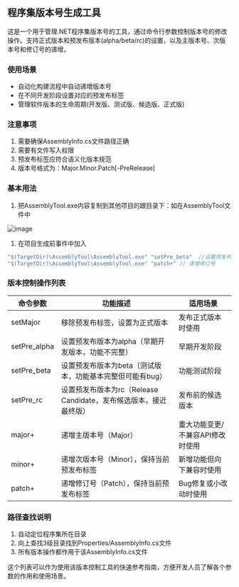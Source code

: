 ## 程序集版本号生成工具

这是一个用于管理.NET程序集版本号的工具，通过命令行参数控制版本号的修改操作。支持正式版本和预发布版本(alpha/beta/rc)的设置，以及主版本号、次版本号和修订号的递增。

### 使用场景

- 自动化构建流程中自动递增版本号
- 在不同开发阶段设置对应的预发布标签
- 管理软件版本的生命周期(开发版、测试版、候选版、正式版)

### 注意事项

1. 需要确保AssemblyInfo.cs文件路径正确
2. 需要有文件写入权限
3. 预发布标签应符合语义化版本规范
4. 版本号格式为：Major.Minor.Patch[-PreRelease]

### 基本用法

1. 把AssemblyTool.exe内容复制到其他项目的跟目录下：如在AssemblyTool文件中

![image](E:\Console\AssemblyTool\AssemblyTool\assets\image-20250418173544-hdzw8qs.png)

1. 在项目生成前事件中加入

```csharp
"$(TargetDir)\AssemblyTool\AssemblyTool.exe" "setPre_beta"  //设置预发布版本号  beta - 测试版本，功能基本完整但可能有bug
"$(TargetDir)\AssemblyTool\AssemblyTool.exe" "patch+" // 递增修订号
```

### 版本控制操作列表

| 命令参数     | 功能描述                                                     | 适用场景                         |
| ------------ | ------------------------------------------------------------ | -------------------------------- |
| setMajor     | 移除预发布标签，设置为正式版本                               | 发布正式版本时使用               |
| setPre_alpha | 设置预发布版本为alpha（早期开发版本，功能不完整）            | 早期开发阶段                     |
| setPre_beta  | 设置预发布版本为beta（测试版本，功能基本完整但可能有bug）    | 功能测试阶段                     |
| setPre_rc    | 设置预发布版本为rc（Release Candidate，发布候选版本，接近最终版） | 发布前的候选版本                 |
| major+       | 递增主版本号（Major）                                        | 重大功能变更/不兼容API修改时使用 |
| minor+       | 递增次版本号（Minor），保持当前预发布标签                    | 新增功能但向下兼容时使用         |
| patch+       | 递增修订号（Patch），保持当前预发布标签                      | Bug修复或小改动时使用            |

### 路径查找说明

1. 自动定位程序集所在目录
2. 向上查找3级目录找到Properties/AssemblyInfo.cs文件
3. 所有版本操作都作用于该AssemblyInfo.cs文件

这个列表可以作为使用该版本控制工具的快速参考指南，方便开发人员了解各个参数的作用和使用场景。